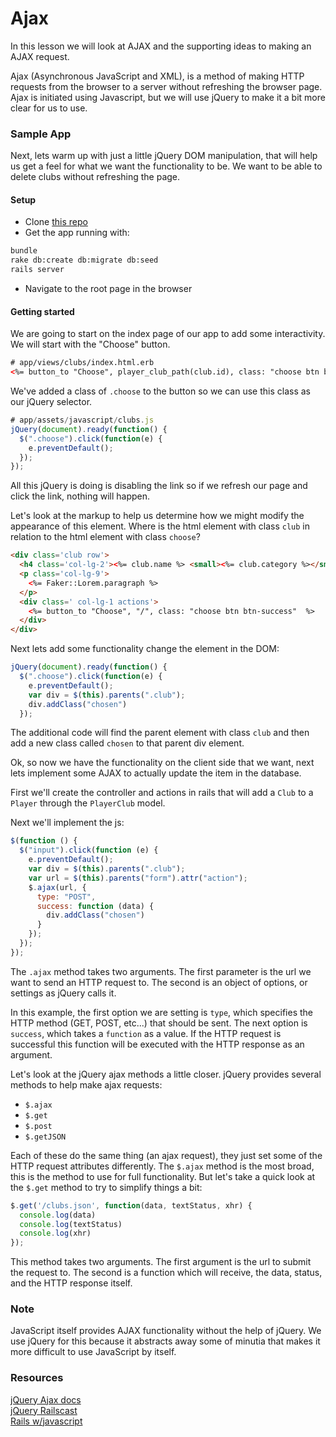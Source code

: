 # Ajax

In this lesson we will look at AJAX and the supporting ideas to making an AJAX request.

Ajax (Asynchronous JavaScript and XML), is a method of making HTTP requests from the browser to a server without refreshing the browser page. Ajax is initiated using Javascript, but we will use jQuery to make it a bit more clear for us to use.

### Sample App

Next, lets warm up with just a little jQuery DOM manipulation, that will help us get a feel for what we want the functionality to be. We want to be able to delete clubs without refreshing the page.

#### Setup
- Clone [this repo](https://github.com/Ada-Developers-Academy/golf-jquery-practice)
- Get the app running with:
```bash
bundle
rake db:create db:migrate db:seed
rails server
```
- Navigate to the root page in the browser

#### Getting started

We are going to start on the index page of our app to add some interactivity. We will start with the "Choose" button.

```html
# app/views/clubs/index.html.erb
<%= button_to "Choose", player_club_path(club.id), class: "choose btn btn-success"  %>
```

We've added a class of `.choose` to the button so we can use this class as our jQuery selector.

```js
# app/assets/javascript/clubs.js
jQuery(document).ready(function() {
  $(".choose").click(function(e) {
    e.preventDefault();
  });
});
```

All this jQuery is doing is disabling the link so if we refresh our page and click the link, nothing will happen.

Let's look at the markup to help us determine how we might modify the appearance of this element. Where is the html element with class `club` in relation to the html element with class `choose`?
```html
<div class='club row'>
  <h4 class='col-lg-2'><%= club.name %> <small><%= club.category %></small></h4>
  <p class='col-lg-9'>
    <%= Faker::Lorem.paragraph %>
  </p>
  <div class=' col-lg-1 actions'>
    <%= button_to "Choose", "/", class: "choose btn btn-success"  %>
  </div>
</div>
```

Next lets add some functionality change the element in the DOM:
```js
jQuery(document).ready(function() {
  $(".choose").click(function(e) {
    e.preventDefault();
    var div = $(this).parents(".club");
    div.addClass("chosen")
  });
```

The additional code will find the parent element with class `club` and then add a new class called `chosen` to that parent div element.

Ok, so now we have the functionality on the client side that we want, next lets implement some AJAX to actually update the item in the database.

First we'll create the controller and actions in rails that will add a `Club` to a `Player` through the `PlayerClub` model.

Next we'll implement the js:

```js
$(function () {
  $("input").click(function (e) {
    e.preventDefault();
    var div = $(this).parents(".club");
    var url = $(this).parents("form").attr("action");
    $.ajax(url, {
      type: "POST",
      success: function (data) {
        div.addClass("chosen")
      }
    });
  });
});
```

The `.ajax` method takes two arguments. The first parameter is the url we want to send an HTTP request to. The second is an object of options, or settings as jQuery calls it.

In this example, the first option we are setting is `type`, which specifies the HTTP method (GET, POST, etc...) that should be sent.
The next option is `success`, which takes a `function` as a value. If the HTTP request is successful this function will be executed with the HTTP response as an argument.

Let's look at the jQuery ajax methods a little closer. jQuery provides several methods to help make ajax requests:

- `$.ajax`
- `$.get`
- `$.post`
- `$.getJSON`

Each of these do the same thing (an ajax request), they just set some of the HTTP request attributes differently. The `$.ajax` method is the most broad, this is the method to use for full functionality. But let's take a quick look at the `$.get` method to try to simplify things a bit:
```js
$.get('/clubs.json', function(data, textStatus, xhr) {
  console.log(data)
  console.log(textStatus)
  console.log(xhr)
});
```

This method takes two arguments. The first argument is the url to submit the request to. The second is a function which will receive, the data, status, and the HTTP response itself.

### Note
JavaScript itself provides AJAX functionality without the help of jQuery. We use jQuery for this because it abstracts away some of minutia that makes it more difficult to use JavaScript by itself.

### Resources

[jQuery Ajax docs](http://api.jquery.com/jquery.ajax/)  
[jQuery Railscast](http://railscasts.com/episodes/136-jquery)  
[Rails w/javascript](http://edgeguides.rubyonrails.org/working_with_javascript_in_rails.html)  

